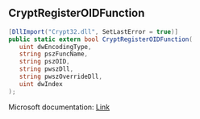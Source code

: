 ## CryptRegisterOIDFunction

```csharp
[DllImport("Crypt32.dll", SetLastError = true)]
public static extern bool CryptRegisterOIDFunction(
   uint dwEncodingType,
   string pszFuncName,
   string pszOID,
   string pwszDll,
   string pwszOverrideDll,
   uint dwIndex
);
```

Microsoft documentation: [Link](https://docs.microsoft.com/en-us/windows/win32/api/wincrypt/nf-wincrypt-cryptregisteroidfunction)
